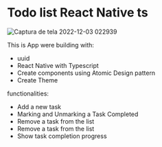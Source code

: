 # Todo list React Native ts

![Captura de tela 2022-12-03 022939](https://user-images.githubusercontent.com/15675912/205425688-925b7d46-7dfe-49e8-a4b2-6b690f8a95c2.png)

This is App were building with:
- uuid
- React Native with Typescript
- Create components using Atomic Design pattern
- Create Theme

functionalities:

- Add a new task
- Marking and Unmarking a Task Completed
- Remove a task from the list
- Remove a task from the list
- Show task completion progress

